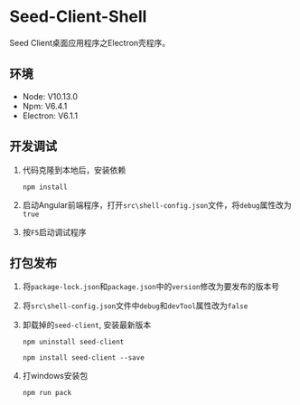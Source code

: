 # Seed-Client-Shell

  Seed Client桌面应用程序之Electron壳程序。

## 环境

  * Node: V10.13.0
  * Npm: V6.4.1
  * Electron: V6.1.1

## 开发调试

1. 代码克隆到本地后，安装依赖
  
    ` npm install `

2. 启动Angular前端程序，打开`src\shell-config.json`文件，将`debug`属性改为`true`

3. 按`F5`启动调试程序

## 打包发布

1. 将`package-lock.json`和`package.json`中的`version`修改为要发布的版本号

2. 将`src\shell-config.json`文件中`debug`和`devTool`属性改为`false`

3. 卸载掉的`seed-client`, 安装最新版本

    `npm uninstall seed-client`

    `npm install seed-client --save`

4. 打windows安装包

    `npm run pack`



